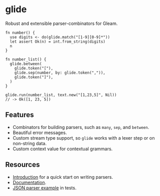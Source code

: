 # glide

Robust and extensible parser-combinators for Gleam.

```glide
fn number() {
  use digits <- do(glide.match("[1-9][0-9]*"))
  let assert Ok(n) = int.from_string(digits)
  n
}

fn number_list() {
  glide.between(
    glide.token("["),
    glide.sep(number, by: glide.token(",")),
    glide.token("]"),
  )
}

glide.run(number_list, text.new("[1,23,5]", Nil))
// -> Ok([1, 23, 5])

```

## Features

- Combinators for building parsers, such as `many`, `sep`, and `between`.
- Beautiful error messages.
- Custom stream type support, so `glide` works with a lexer step or on non-string data.
- Custom context value for contextual grammars.

## Resources

- [Introduction](INTRO.md) for a quick start on writing parsers.
- [Documentation](https://hexdocs.pm/party/).
- [JSON parser example](./test/json_test.gleam) in tests.
